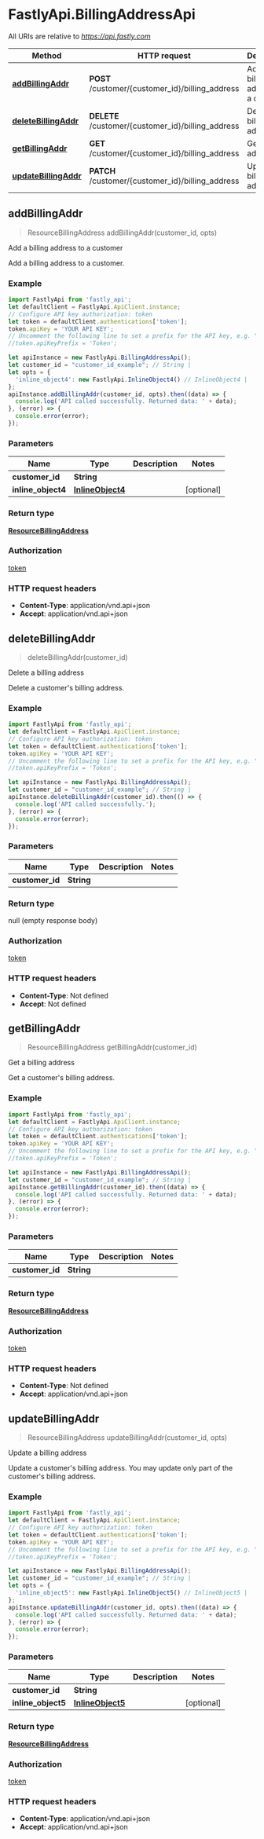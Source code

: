 # FastlyApi.BillingAddressApi

All URIs are relative to *https://api.fastly.com*

Method | HTTP request | Description
------------- | ------------- | -------------
[**addBillingAddr**](BillingAddressApi.md#addBillingAddr) | **POST** /customer/{customer_id}/billing_address | Add a billing address to a customer
[**deleteBillingAddr**](BillingAddressApi.md#deleteBillingAddr) | **DELETE** /customer/{customer_id}/billing_address | Delete a billing address
[**getBillingAddr**](BillingAddressApi.md#getBillingAddr) | **GET** /customer/{customer_id}/billing_address | Get a billing address
[**updateBillingAddr**](BillingAddressApi.md#updateBillingAddr) | **PATCH** /customer/{customer_id}/billing_address | Update a billing address



## addBillingAddr

> ResourceBillingAddress addBillingAddr(customer_id, opts)

Add a billing address to a customer

Add a billing address to a customer.

### Example

```javascript
import FastlyApi from 'fastly_api';
let defaultClient = FastlyApi.ApiClient.instance;
// Configure API key authorization: token
let token = defaultClient.authentications['token'];
token.apiKey = 'YOUR API KEY';
// Uncomment the following line to set a prefix for the API key, e.g. "Token" (defaults to null)
//token.apiKeyPrefix = 'Token';

let apiInstance = new FastlyApi.BillingAddressApi();
let customer_id = "customer_id_example"; // String | 
let opts = {
  'inline_object4': new FastlyApi.InlineObject4() // InlineObject4 | 
};
apiInstance.addBillingAddr(customer_id, opts).then((data) => {
  console.log('API called successfully. Returned data: ' + data);
}, (error) => {
  console.error(error);
});

```

### Parameters


Name | Type | Description  | Notes
------------- | ------------- | ------------- | -------------
 **customer_id** | **String**|  | 
 **inline_object4** | [**InlineObject4**](InlineObject4.md)|  | [optional] 

### Return type

[**ResourceBillingAddress**](ResourceBillingAddress.md)

### Authorization

[token](../README.md#token)

### HTTP request headers

- **Content-Type**: application/vnd.api+json
- **Accept**: application/vnd.api+json


## deleteBillingAddr

> deleteBillingAddr(customer_id)

Delete a billing address

Delete a customer&#39;s billing address.

### Example

```javascript
import FastlyApi from 'fastly_api';
let defaultClient = FastlyApi.ApiClient.instance;
// Configure API key authorization: token
let token = defaultClient.authentications['token'];
token.apiKey = 'YOUR API KEY';
// Uncomment the following line to set a prefix for the API key, e.g. "Token" (defaults to null)
//token.apiKeyPrefix = 'Token';

let apiInstance = new FastlyApi.BillingAddressApi();
let customer_id = "customer_id_example"; // String | 
apiInstance.deleteBillingAddr(customer_id).then(() => {
  console.log('API called successfully.');
}, (error) => {
  console.error(error);
});

```

### Parameters


Name | Type | Description  | Notes
------------- | ------------- | ------------- | -------------
 **customer_id** | **String**|  | 

### Return type

null (empty response body)

### Authorization

[token](../README.md#token)

### HTTP request headers

- **Content-Type**: Not defined
- **Accept**: Not defined


## getBillingAddr

> ResourceBillingAddress getBillingAddr(customer_id)

Get a billing address

Get a customer&#39;s billing address.

### Example

```javascript
import FastlyApi from 'fastly_api';
let defaultClient = FastlyApi.ApiClient.instance;
// Configure API key authorization: token
let token = defaultClient.authentications['token'];
token.apiKey = 'YOUR API KEY';
// Uncomment the following line to set a prefix for the API key, e.g. "Token" (defaults to null)
//token.apiKeyPrefix = 'Token';

let apiInstance = new FastlyApi.BillingAddressApi();
let customer_id = "customer_id_example"; // String | 
apiInstance.getBillingAddr(customer_id).then((data) => {
  console.log('API called successfully. Returned data: ' + data);
}, (error) => {
  console.error(error);
});

```

### Parameters


Name | Type | Description  | Notes
------------- | ------------- | ------------- | -------------
 **customer_id** | **String**|  | 

### Return type

[**ResourceBillingAddress**](ResourceBillingAddress.md)

### Authorization

[token](../README.md#token)

### HTTP request headers

- **Content-Type**: Not defined
- **Accept**: application/vnd.api+json


## updateBillingAddr

> ResourceBillingAddress updateBillingAddr(customer_id, opts)

Update a billing address

Update a customer&#39;s billing address. You may update only part of the customer&#39;s billing address.

### Example

```javascript
import FastlyApi from 'fastly_api';
let defaultClient = FastlyApi.ApiClient.instance;
// Configure API key authorization: token
let token = defaultClient.authentications['token'];
token.apiKey = 'YOUR API KEY';
// Uncomment the following line to set a prefix for the API key, e.g. "Token" (defaults to null)
//token.apiKeyPrefix = 'Token';

let apiInstance = new FastlyApi.BillingAddressApi();
let customer_id = "customer_id_example"; // String | 
let opts = {
  'inline_object5': new FastlyApi.InlineObject5() // InlineObject5 | 
};
apiInstance.updateBillingAddr(customer_id, opts).then((data) => {
  console.log('API called successfully. Returned data: ' + data);
}, (error) => {
  console.error(error);
});

```

### Parameters


Name | Type | Description  | Notes
------------- | ------------- | ------------- | -------------
 **customer_id** | **String**|  | 
 **inline_object5** | [**InlineObject5**](InlineObject5.md)|  | [optional] 

### Return type

[**ResourceBillingAddress**](ResourceBillingAddress.md)

### Authorization

[token](../README.md#token)

### HTTP request headers

- **Content-Type**: application/vnd.api+json
- **Accept**: application/vnd.api+json

